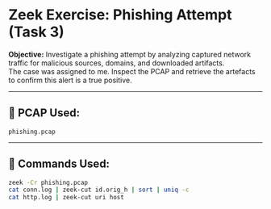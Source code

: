 # Zeek Exercise: Phishing Attempt (Task 3)

**Objective:** Investigate a phishing attempt by analyzing captured network traffic for malicious sources, domains, and downloaded artifacts.  
The case was assigned to me. Inspect the PCAP and retrieve the artefacts to confirm this alert is a true positive.

---

## 📂 PCAP Used:
`phishing.pcap`

---

## 🔧 Commands Used:
```bash
zeek -Cr phishing.pcap
cat conn.log | zeek-cut id.orig_h | sort | uniq -c
cat http.log | zeek-cut uri host
